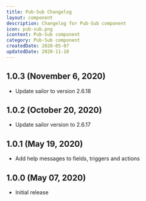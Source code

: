 ```yaml
---
title: Pub-Sub Changelog
layout: component
description: Changelog for Pub-Sub component
icon: pub-sub.png
icontext: Pub-Sub component
category: Pub-Sub component
createdDate: 2020-05-07
updatedDate: 2020-11-10
---
```


## 1.0.3 (November 6, 2020)

* Update sailor to version 2.6.18

## 1.0.2 (October 20, 2020)

* Update sailor version to 2.6.17

## 1.0.1 (May 19, 2020)

* Add help messages to fields, triggers and actions

## 1.0.0 (May 07, 2020)

* Initial release
